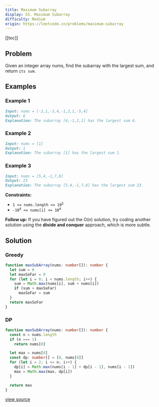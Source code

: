 ```yaml
---
title: Maximum Subarray
display: 53. Maximum Subarray
difficulty: Medium
origin: https://leetcode.cn/problems/maximum-subarray
---
```


[[toc]]

## Problem

Given an integer array nums, find the <span data-keyword="subarray-nonempty">subarray</span> with the largest sum, and return `its sum`.

## Examples

### Example 1

```md
Input: nums = [-2,1,-3,4,-1,2,1,-5,4]
Output: 6
Explanation: The subarray [4,-1,2,1] has the largest sum 6.
```

### Example 2

```md
Input: nums = [1]
Output: 1
Explanation: The subarray [1] has the largest sum 1.
```

### Example 3

```md
Input: nums = [5,4,-1,7,8]
Output: 23
Explanation: The subarray [5,4,-1,7,8] has the largest sum 23.
```

**Constraints:**

- <code>1 <= nums.length <= 10<sup>5</sup></code>
- <code>-10<sup>4</sup> <= nums[i] <= 10<sup>4</sup></code>

**Follow up:** If you have figured out the O(n) solution, try coding another solution using the **divide and conquer** approach, which is more subtle.

## Solution

### Greedy

```ts
function maxSubArray(nums: number[]): number {
  let sum = 0
  let maxSoFar = 0
  for (let i = 0; i < nums.length; i++) {
    sum = Math.max(nums[i], sum + nums[i])
    if (sum > maxSoFar)
      maxSoFar = sum
  }
  return maxSoFar
}
```

### DP

```ts
function maxSubArray(nums: number[]): number {
  const n = nums.length
  if (n === 1)
    return nums[0]

  let max = nums[0]
  const dp: number[] = [0, nums[0]]
  for (let i = 2; i <= n; i++) {
    dp[i] = Math.max(nums[i - 1] + dp[i - 1], nums[i - 1])
    max = Math.max(max, dp[i])
  }

  return max
}
```

[view source](https://leetcode.cn/problems/maximum-subarray)
